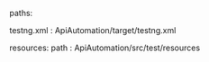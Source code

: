 paths:

testng.xml : ApiAutomation/target/testng.xml

resources:
   path : ApiAutomation/src/test/resources
